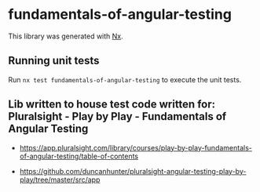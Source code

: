 # fundamentals-of-angular-testing

This library was generated with [Nx](https://nx.dev).

## Running unit tests

Run `nx test fundamentals-of-angular-testing` to execute the unit tests.

## Lib written to house test code written for: Pluralsight - Play by Play - Fundamentals of Angular Testing

- https://app.pluralsight.com/library/courses/play-by-play-fundamentals-of-angular-testing/table-of-contents

- https://github.com/duncanhunter/pluralsight-angular-testing-play-by-play/tree/master/src/app
